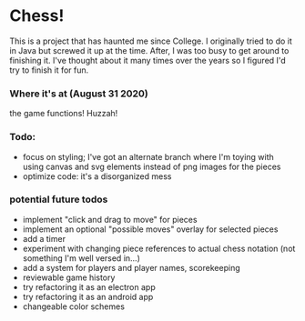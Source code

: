 # Chess!
This is a project that has haunted me since College. I originally tried to do it in Java but screwed it up at the time. After, I was too busy to get around to finishing it. I've thought about it many times over the years so I figured I'd try to finish it for fun.

### Where it's at (August 31 2020)
the game functions! Huzzah!

### Todo:
* focus on styling; I've got an alternate branch where I'm toying with using canvas and svg elements instead of png images for the pieces
* optimize code: it's a disorganized mess

### potential future todos
* implement "click and drag to move" for pieces
* implement an optional "possible moves" overlay for selected pieces
* add a timer
* experiment with changing piece references to actual chess notation (not something I'm well versed in...)
* add a system for players and player names, scorekeeping
* reviewable game history
* try refactoring it as an electron app
* try refactoring it as an android app
* changeable color schemes
